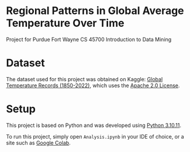 # Regional Patterns in Global Average Temperature Over Time

Project for Purdue Fort Wayne CS 45700 Introduction to Data Mining

# Dataset

The dataset used for this project was obtained on Kaggle: [Global Temperature Records (1850-2022)](https://www.kaggle.com/datasets/maso0dahmed/global-temperature-records-1850-2022), which uses the [Apache 2.0 License](https://www.apache.org/licenses/LICENSE-2.0).

# Setup

This project is based on Python and was developed using [Python 3.10.11](https://www.python.org/downloads/release/python-31011/).

To run this project, simply open `Analysis.ipynb` in your IDE of choice, or a site such as [Google Colab](https://colab.research.google.com/).